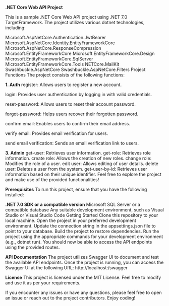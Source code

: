 **.NET Core Web API Project**

This is a sample .NET Core Web API project using .NET 7.0 TargetFramework. The project utilizes various dotnet technologies, including:

Microsoft.AspNetCore.Authentication.JwtBearer
Microsoft.AspNetCore.Identity.EntityFrameworkCore
Microsoft.AspNetCore.ResponseCompression
Microsoft.EntityFrameworkCore
Microsoft.EntityFrameworkCore.Design
Microsoft.EntityFrameworkCore.SqlServer
Microsoft.EntityFrameworkCore.Tools
NETCore.MailKit
Swashbuckle.AspNetCore
Swashbuckle.AspNetCore.Filters
Project Functions
The project consists of the following functions:

**1. Auth**
register: Allows users to register a new account.

login: Provides user authentication by logging in with valid credentials.

reset-password: Allows users to reset their account password.

forgot-password: Helps users recover their forgotten password.

confirm email: Enables users to confirm their email address.

verify email: Provides email verification for users.

send email verification: Sends an email verification link to users.

**3. Admin**
get-user: Retrieves user information.
get-role: Retrieves role information.
create role: Allows the creation of new roles.
change role: Modifies the role of a user.
edit user: Allows editing of user details.
delete user: Deletes a user from the system.
get-user-by-id: Retrieves user information based on their unique identifier.
Feel free to explore the project and make use of the provided functionalities!

**Prerequisites**
To run this project, ensure that you have the following installed:

**.NET 7.0 SDK or a compatible version**
Microsoft SQL Server or a compatible database
Any suitable development environment, such as Visual Studio or Visual Studio Code
Getting Started
Clone this repository to your local machine.
Open the project in your preferred development environment.
Update the connection string in the appsettings.json file to point to your database.
Build the project to restore dependencies.
Run the project using the appropriate commands for your development environment (e.g., dotnet run).
You should now be able to access the API endpoints using the provided routes.

**API Documentation**
The project utilizes Swagger UI to document and test the available API endpoints. Once the project is running, you can access the Swagger UI at the following URL: http://localhost:<port>/swagger

**License**
This project is licensed under the MIT License. Feel free to modify and use it as per your requirements.

If you encounter any issues or have any questions, please feel free to open an issue or reach out to the project contributors. Enjoy coding!
